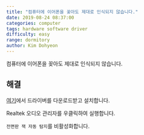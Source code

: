 ```yaml
---
title: "컴퓨터에 이어폰을 꽂아도 제대로 인식되지 않습니다."
date: 2019-08-24 08:37:00
categories: computer
tags: hardware software driver
difficulty: easy
range: dormitory
author: Kim Dohyeon
---
```


컴퓨터에 이어폰을 꽂아도 제대로 인식되지 않습니다.

해결
----
[여기](https://www.3dpchip.com/new/driver/down.html?pl=sc25&o=10064&l=1042)에서 드라이버를 다운로드받고 설치합니다.

Realtek 오디오 관리자를 우클릭하여 실행합니다.

`전면판 잭 자동 탐지`를 비활성화합니다.
